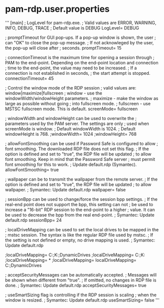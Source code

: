 # pam-rdp.user.properties

'''
[main]
; LogLevel for pam-rdp.exe. 
; Valid values are ERROR, WARNING, INFO, DEBUG, TRACE
; Default value is DEBUG
LogLevel= DEBUG

; promptTimeout for GUI pop-ups. If a pop-up window is shown, the user 
; can "OK" to close the pop-up message. 
; If not acknowleged by the user, the pop-up will close after <timeout>
; seconds.
promptTimeout= 15

; connectionTimeout is the maximum time for opening a session through
; PAM to the end-point. Depending on the end-point location and connection
; time to the end-point, the value may need to be increased.
; If a connection is not established in <connectioinTimeout> seconds,
; the start attempt is stopped.
connectionTimeout= 45

; Control the window mode of the RDP session
; valid values are: window|maximize|fullscreen
;   window     - use the windowWidth/windowHeight parameters.
;   maximize   - make the window as large as possible without going 
;                into fullscreen mode.
;   fullscreen - use MSTSC fullscreen mode. This is default.
screenMode= fullscreen

; windowWidth and windowHeight can be used to overwrite the 
; parameters used by the PAM server. The settings are only 
; used when screenMode is window.
; Default windowWidth is 1024.
; Default windowHeight is 768.
;windowWidth= 1024
;windowHeight= 768

; allowFontSmoothing can be used if Password Safe is configured to allow
; font smoothing. The downloaded RDP file does not set this flag. 
; If the option is defined and set to "true", the RDP file will be updated
; to allow font smoothing. Keep in mind that the Password Safe server
; must permit font smoothing for this to work.
; Update default.rdp (Symantec).
allowFontSmoothing= true

; wallpaper can be to transmit the wallpaper from the remote server.
; If the option is defined and set to "true", the RDP file will be updated
; to allow wallpaper.
; Symantec: Update default.rdp
wallpaper= false

; sessionBpp can be used to change/force the session bpp settings.
; If the real-end point does not support the bpp, this setting can not 
; be used to increase a "16-bit" RDP session to the end-point to a higher
; value. It can be used to decrease the bpp from the real end-point.
; Symantec: Update default.rdp
sessionBpp= 24

; localDriveMapping can be used to set the local drives to be mapped in the 
; mstsc session. The syntax is like the regular RDP file used by mstsc.
; If the setting is not defined or empty, no drive mapping is used.
; Symantec: Update default.rdp

;localDriveMapping= C:\;K:\;DynamicDrives
;localDriveMapping= C:\;K:\
;localDriveMapping= *
;localDriveMapping= 
localDriveMapping= C:\;DynamicDrives

; acceptSecurityMessages can be automatically accepted. 
; Messages will be shown when different from "true".
; If omitted, no changes in RDP file is done.
; Symantec: Update default.rdp
acceptSecurityMessages= true

; useSmartSizing flag is controlling if the RDP session is scaling
; when the window is resized.
; Symantec: Update default.rdp
useSmartSizing= false
'''